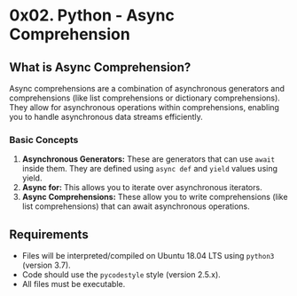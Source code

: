 # 0x02. Python - Async Comprehension

## What is Async Comprehension?

Async comprehensions are a combination of asynchronous generators and comprehensions (like list comprehensions or dictionary comprehensions). They allow for asynchronous operations within comprehensions, enabling you to handle asynchronous data streams efficiently.

### Basic Concepts

1. **Asynchronous Generators:** These are generators that can use `await` inside them. They are defined using `async def` and `yield` values using yield.
2. **Async for:** This allows you to iterate over asynchronous iterators.
3. **Async Comprehensions:** These allow you to write comprehensions (like list comprehensions) that can await asynchronous operations.

## Requirements

- Files will be interpreted/compiled on Ubuntu 18.04 LTS using `python3` (version 3.7).
- Code should use the `pycodestyle` style (version 2.5.x).
- All files must be executable.
